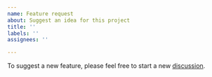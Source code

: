 ```yaml
---
name: Feature request
about: Suggest an idea for this project
title: ''
labels: ''
assignees: ''

---
```


To suggest a new feature, please feel free to start a new [discussion](https://github.com/FojleRabbiRabib/codeigniter-vitejs/discussions).
